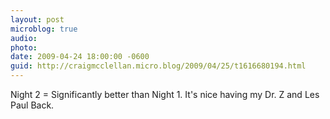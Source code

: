 ```yaml
---
layout: post
microblog: true
audio: 
photo: 
date: 2009-04-24 18:00:00 -0600
guid: http://craigmcclellan.micro.blog/2009/04/25/t1616680194.html
---
```

Night 2 = Significantly better than Night 1. It's nice having my Dr. Z and Les Paul Back.
